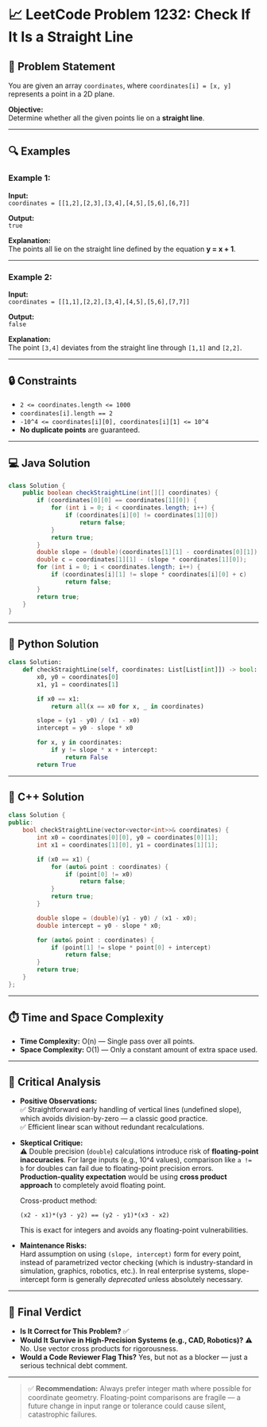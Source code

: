 # 📈 LeetCode Problem 1232: Check If It Is a Straight Line

## 📘 Problem Statement
You are given an array `coordinates`, where `coordinates[i] = [x, y]` represents a point in a 2D plane.

**Objective:**  
Determine whether all the given points lie on a **straight line**.

---

## 🔍 Examples

### Example 1:
**Input:**  
`coordinates = [[1,2],[2,3],[3,4],[4,5],[5,6],[6,7]]`

**Output:**  
`true`

**Explanation:**  
The points all lie on the straight line defined by the equation **y = x + 1**.

---

### Example 2:
**Input:**  
`coordinates = [[1,1],[2,2],[3,4],[4,5],[5,6],[7,7]]`

**Output:**  
`false`

**Explanation:**  
The point `[3,4]` deviates from the straight line through `[1,1]` and `[2,2]`.

---

## 🔒 Constraints
- `2 <= coordinates.length <= 1000`
- `coordinates[i].length == 2`
- `-10^4 <= coordinates[i][0], coordinates[i][1] <= 10^4`
- **No duplicate points** are guaranteed.

---

## 💻 Java Solution
```java
class Solution {
    public boolean checkStraightLine(int[][] coordinates) {
        if (coordinates[0][0] == coordinates[1][0]) {
            for (int i = 0; i < coordinates.length; i++) {
                if (coordinates[i][0] != coordinates[1][0])
                    return false;
            }
            return true;
        }
        double slope = (double)(coordinates[1][1] - coordinates[0][1]) / (double)(coordinates[1][0] - coordinates[0][0]);
        double c = coordinates[1][1] - (slope * coordinates[1][0]);
        for (int i = 0; i < coordinates.length; i++) {
            if (coordinates[i][1] != slope * coordinates[i][0] + c)
                return false;
        }
        return true;
    }
}
```

---

## 🐍 Python Solution
```python
class Solution:
    def checkStraightLine(self, coordinates: List[List[int]]) -> bool:
        x0, y0 = coordinates[0]
        x1, y1 = coordinates[1]

        if x0 == x1:
            return all(x == x0 for x, _ in coordinates)

        slope = (y1 - y0) / (x1 - x0)
        intercept = y0 - slope * x0

        for x, y in coordinates:
            if y != slope * x + intercept:
                return False
        return True
```

---

## 💠 C++ Solution
```cpp
class Solution {
public:
    bool checkStraightLine(vector<vector<int>>& coordinates) {
        int x0 = coordinates[0][0], y0 = coordinates[0][1];
        int x1 = coordinates[1][0], y1 = coordinates[1][1];

        if (x0 == x1) {
            for (auto& point : coordinates) {
                if (point[0] != x0)
                    return false;
            }
            return true;
        }

        double slope = (double)(y1 - y0) / (x1 - x0);
        double intercept = y0 - slope * x0;

        for (auto& point : coordinates) {
            if (point[1] != slope * point[0] + intercept)
                return false;
        }
        return true;
    }
};
```

---

## ⏱️ Time and Space Complexity
- **Time Complexity:** O(n) — Single pass over all points.
- **Space Complexity:** O(1) — Only a constant amount of extra space used.

---

## 🌟 Critical Analysis

- **Positive Observations:**  
  ✅ Straightforward early handling of vertical lines (undefined slope), which avoids division-by-zero — a classic good practice.  
  ✅ Efficient linear scan without redundant recalculations.

- **Skeptical Critique:**  
  ⚠️ Double precision (`double`) calculations introduce risk of **floating-point inaccuracies**. For large inputs (e.g., 10^4 values), comparison like `a != b` for doubles can fail due to floating-point precision errors.  
  **Production-quality expectation** would be using **cross product approach** to completely avoid floating point.

  Cross-product method:
  ```text
  (x2 - x1)*(y3 - y2) == (y2 - y1)*(x3 - x2)
  ```
  This is exact for integers and avoids any floating-point vulnerabilities.

- **Maintenance Risks:**  
  Hard assumption on using `(slope, intercept)` form for every point, instead of parametrized vector checking (which is industry-standard in simulation, graphics, robotics, etc.). In real enterprise systems, slope-intercept form is generally *deprecated* unless absolutely necessary.

---

## 📢 Final Verdict
- **Is It Correct for This Problem?** ✅
- **Would It Survive in High-Precision Systems (e.g., CAD, Robotics)?** ⚠️ No. Use vector cross products for rigorousness.
- **Would a Code Reviewer Flag This?** Yes, but not as a blocker — just a serious technical debt comment.

---

> ✅ **Recommendation:** Always prefer integer math where possible for coordinate geometry. Floating-point comparisons are fragile — a future change in input range or tolerance could cause silent, catastrophic failures.
